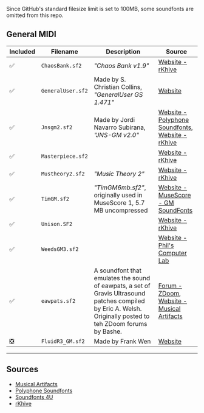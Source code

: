 Since GitHub's standard filesize limit is set to 100MB, some soundfonts are omitted from this repo.

## General MIDI

| Included | Filename | Description | Source |
| - | - | - | - |
| ✅ | `ChaosBank.sf2` | *"Chaos Bank v1.9"* | [Website - rKhive](https://rkhive.com/banks.html) |
| ✅ | `GeneralUser.sf2` | Made by S. Christian Collins, *"GeneralUser GS 1.471"* | [Website](https://schristiancollins.com/generaluser.php) |
| ✅ | `Jnsgm2.sf2` | Made by Jordi Navarro Subirana, *"JNS-GM v2.0"* | [Website - Polyphone Soundfonts](https://www.polyphone-soundfonts.com/documents/27-instrument-sets/55-jns-gm-2), [Website - rKhive](https://rkhive.com/banks.html) |
| ✅ | `Masterpiece.sf2` | | [Website - rKhive](https://rkhive.com/banks.html) |
| ✅ | `Mustheory2.sf2` | *"Music Theory 2"* | [Website - rKhive](https://rkhive.com/banks.html) |
| ✅ | `TimGM.sf2` | *"TimGM6mb.sf2"*, originally used in MuseScore 1, 5.7 MB uncompressed | [Website - MuseScore - GM SoundFonts](https://musescore.org/en/handbook/3/soundfonts-and-sfz-files#gm_soundfonts) |
| ✅ | `Unison.SF2` | | [Website - rKhive](https://rkhive.com/banks.html) |
| ✅ | `WeedsGM3.sf2` | | [Website - Phil's Computer Lab](https://www.philscomputerlab.com/general-midi-and-soundfonts.html) |
| ✅ | `eawpats.sf2` | A soundfont that emulates the sound of eawpats, a set of Gravis Ultrasound patches compiled by Eric A. Welsh. Originally posted to teh ZDoom forums by Bashe. | [Forum - ZDoom](https://forum.zdoom.org/viewtopic.php?t=50217), [Website - Musical Artifacts](https://musical-artifacts.com/artifacts/3101) |
| ❎ | `FluidR3_GM.sf2` | Made by Frank Wen | [Website](https://member.keymusician.com/Member/FluidR3_GM/index.html) |

---

## Sources

- [Musical Artifacts](https://musical-artifacts.com/)
- [Polyphone Soundfonts](https://www.polyphone-soundfonts.com/download-soundfonts)
- [Soundfonts 4U](https://sites.google.com/site/soundfonts4u/)
- [rKhive](https://rkhive.com/)
